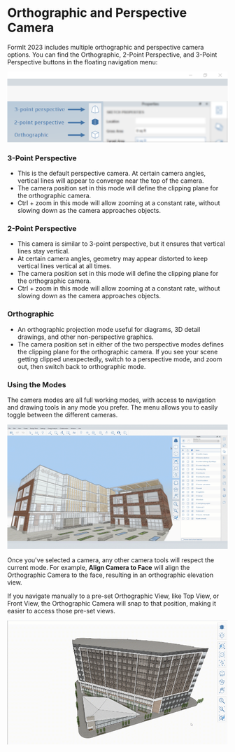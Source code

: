 # Orthographic and Perspective Camera

FormIt 2023 includes multiple orthographic and perspective camera options. You can find the Orthographic, 2-Point Perspective, and 3-Point Perspective buttons in the floating navigation menu:

![3-point perspective (top), 2-point perspective (middle), and orthographic (bottom) camera view buttons](../.gitbook/assets/camera-2point-floating-nav-blurred.png)

### 3-Point Perspective

* This is the default perspective camera. At certain camera angles, vertical lines will appear to converge near the top of the camera.
* The camera position set in this mode will define the clipping plane for the orthographic camera.
* Ctrl + zoom in this mode will allow zooming at a constant rate, without slowing down as the camera approaches objects.

### 2-Point Perspective

* This camera is similar to 3-point perspective, but it ensures that vertical lines stay vertical.
* At certain camera angles, geometry may appear distorted to keep vertical lines vertical at all times.
* The camera position set in this mode will define the clipping plane for the orthographic camera.
* Ctrl + zoom in this mode will allow zooming at a constant rate, without slowing down as the camera approaches objects.

### Orthographic

* An orthographic projection mode useful for diagrams, 3D detail drawings, and other non-perspective graphics.
* The camera position set in either of the two perspective modes defines the clipping plane for the orthographic camera. If you see your scene getting clipped unexpectedly, switch to a perspective mode, and zoom out, then switch back to orthographic mode.

### Using the Modes

The camera modes are all full working modes, with access to navigation and drawing tools in any mode you prefer. The menu allows you to easily toggle between the different cameras.&#x20;

![Toggling the three different camera modes: 3-point perspective, 2-point perspective, and orthographic.](../.gitbook/assets/perspective-gif.gif)

Once you've selected a camera, any other camera tools will respect the current mode. For example, **Align Camera to Face** will align the Orthographic Camera to the face, resulting in an orthographic elevation view.

If you navigate manually to a pre-set Orthographic View, like Top View, or Front View, the Orthographic Camera will snap to that position, making it easier to access those pre-set views.

![](../.gitbook/assets/orthoorienttoface.gif)
